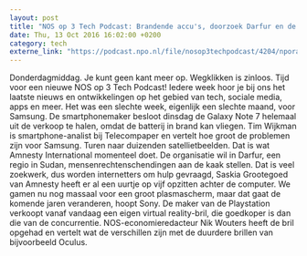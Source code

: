 ```yaml
---
layout: post
title: "NOS op 3 Tech Podcast: Brandende accu's, doorzoek Darfur en de Playstation-bril"
date: Thu, 13 Oct 2016 16:02:00 +0200
category: tech
externe_link: "https://podcast.npo.nl/file/nosop3techpodcast/4204/nporadio1_nosop3techpodcast_20161013_nos-op-3-tech-podcast-brandende-accu-s-doorzoek-darfur-en-de-playstation-bril.mp3"
---
```


Donderdagmiddag. Je kunt geen kant meer op. Wegklikken is zinloos. Tijd voor een nieuwe NOS op 3 Tech Podcast! Iedere week hoor je bij ons het laatste nieuws en ontwikkelingen op het gebied van tech, sociale media, apps en meer.
Het was een slechte week, eigenlijk een slechte maand, voor Samsung. De smartphonemaker besloot dinsdag de Galaxy Note 7 helemaal uit de verkoop te halen, omdat de batterij in brand kan vliegen. Tim Wijkman is smartphone-analist bij Telecompaper en vertelt hoe groot de problemen zijn voor Samsung.
Turen naar duizenden satellietbeelden. Dat is wat Amnesty International momenteel doet. De organisatie wil in Darfur, een regio in Sudan, mensenrechtenschendingen aan de kaak stellen. Dat is veel zoekwerk, dus worden internetters om hulp gevraagd, Saskia Grootegoed van Amnesty heeft er al een uurtje op vijf opzitten achter de computer.
We gamen nu nog massaal voor een groot plasmascherm, maar dat gaat de komende jaren veranderen, hoopt Sony. De maker van de Playstation verkoopt vanaf vandaag een eigen virtual reality-bril, die goedkoper is dan die van de concurrentie. NOS-economieredacteur Nik Wouters heeft de bril opgehad en vertelt wat de verschillen zijn met de duurdere brillen van bijvoorbeeld Oculus.<img src="http://feeds.feedburner.com/~r/nosop3-tech-podcast/~4/M7ZypXng9K0" height="1" width="1" alt=""/><img src="http://feeds.feedburner.com/~r/nosop3-tech-podcast/~4/M7ZypXng9K0" height="1" width="1" alt=""/>
